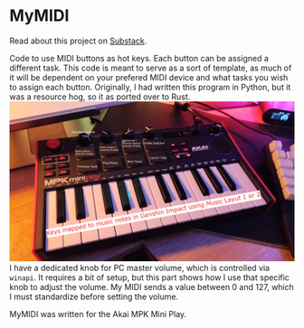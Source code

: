 # MyMIDI
Read about this project on [Substack](https://alshival.substack.com/p/a-coders-guide-to-midi-driven-hotkeys).

Code to use MIDI buttons as hot keys. Each button can be assigned a different task. This code is meant to serve as a sort of template, as much of it will be dependent on your prefered MIDI device and what tasks you wish to assign each button.
Originally, I had written this program in Python, but it was a resource hog, so it as ported over to Rust.
<img src="https://github.com/alshival/MyMIDI/blob/main/IMG_20240405_1927445722.jpg">
I have a dedicated knob for PC master volume, which is controlled via `winapi`. It requires a bit of setup, but this part shows how I use that specific knob to adjust the volume. My MIDI sends a value between 0 and 127, which I must standardize before setting the volume.

MyMIDI was written for the Akai MPK Mini Play.
